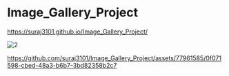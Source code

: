# Image_Gallery_Project

https://suraj3101.github.io/Image_Gallery_Project/


![2](https://github.com/suraj3101/Image_Gallery_Project/assets/77961585/f464cfe9-d4fb-48ff-89e6-581de94679f8)


https://github.com/suraj3101/Image_Gallery_Project/assets/77961585/0f071598-cbed-48a3-b6b7-3bd82358b2c7

